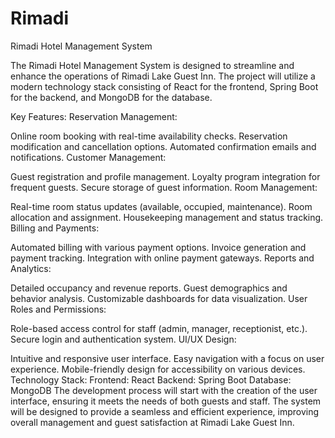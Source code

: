 # Rimadi
Rimadi Hotel Management System

The Rimadi Hotel Management System is designed to streamline and enhance the operations of Rimadi Lake Guest Inn. The project will utilize a modern technology stack consisting of React for the frontend, Spring Boot for the backend, and MongoDB for the database.

Key Features:
Reservation Management:

Online room booking with real-time availability checks.
Reservation modification and cancellation options.
Automated confirmation emails and notifications.
Customer Management:

Guest registration and profile management.
Loyalty program integration for frequent guests.
Secure storage of guest information.
Room Management:

Real-time room status updates (available, occupied, maintenance).
Room allocation and assignment.
Housekeeping management and status tracking.
Billing and Payments:

Automated billing with various payment options.
Invoice generation and payment tracking.
Integration with online payment gateways.
Reports and Analytics:

Detailed occupancy and revenue reports.
Guest demographics and behavior analysis.
Customizable dashboards for data visualization.
User Roles and Permissions:

Role-based access control for staff (admin, manager, receptionist, etc.).
Secure login and authentication system.
UI/UX Design:

Intuitive and responsive user interface.
Easy navigation with a focus on user experience.
Mobile-friendly design for accessibility on various devices.
Technology Stack:
Frontend: React
Backend: Spring Boot
Database: MongoDB
The development process will start with the creation of the user interface, ensuring it meets the needs of both guests and staff. The system will be designed to provide a seamless and efficient experience, improving overall management and guest satisfaction at Rimadi Lake Guest Inn.